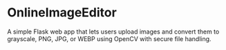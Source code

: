 # OnlineImageEditor
A simple Flask web app that lets users upload images and convert them to grayscale, PNG, JPG, or WEBP using OpenCV with secure file handling.
